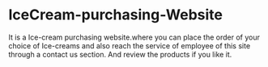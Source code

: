 # IceCream-purchasing-Website
It is a Ice-cream purchasing website.where you can place the order of your choice of Ice-creams and also reach the service of employee of this site through a contact us section. And review the products if you like it.
